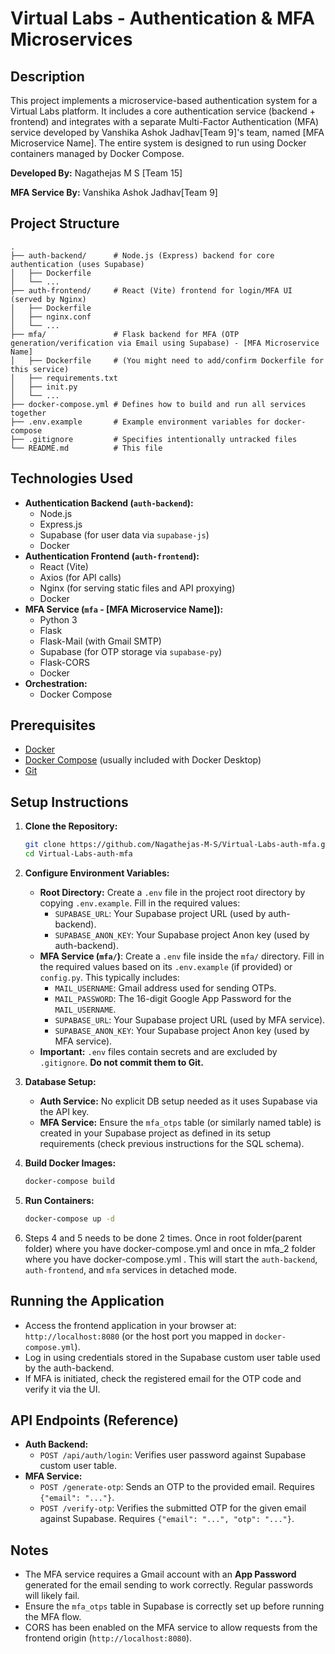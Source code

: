# Virtual Labs - Authentication & MFA Microservices

## Description

This project implements a microservice-based authentication system for a Virtual Labs platform. It includes a core authentication service (backend + frontend) and integrates with a separate Multi-Factor Authentication (MFA) service developed by Vanshika Ashok Jadhav[Team 9]'s team, named [MFA Microservice Name]. The entire system is designed to run using Docker containers managed by Docker Compose.

**Developed By:** Nagathejas M S [Team 15]

**MFA Service By:** Vanshika Ashok Jadhav[Team 9]

## Project Structure

```
.
├── auth-backend/      # Node.js (Express) backend for core authentication (uses Supabase)
│   ├── Dockerfile
│   └── ...
├── auth-frontend/     # React (Vite) frontend for login/MFA UI (served by Nginx)
│   ├── Dockerfile
│   ├── nginx.conf
│   └── ...
├── mfa/               # Flask backend for MFA (OTP generation/verification via Email using Supabase) - [MFA Microservice Name]
│   ├── Dockerfile     # (You might need to add/confirm Dockerfile for this service)
│   ├── requirements.txt
│   ├── init.py
│   └── ...
├── docker-compose.yml # Defines how to build and run all services together
├── .env.example       # Example environment variables for docker-compose
├── .gitignore         # Specifies intentionally untracked files
└── README.md          # This file
```

## Technologies Used

* **Authentication Backend (`auth-backend`):**
    * Node.js
    * Express.js
    * Supabase (for user data via `supabase-js`)
    * Docker
* **Authentication Frontend (`auth-frontend`):**
    * React (Vite)
    * Axios (for API calls)
    * Nginx (for serving static files and API proxying)
    * Docker
* **MFA Service (`mfa` - [MFA Microservice Name]):**
    * Python 3
    * Flask
    * Flask-Mail (with Gmail SMTP)
    * Supabase (for OTP storage via `supabase-py`)
    * Flask-CORS
    * Docker
* **Orchestration:**
    * Docker Compose

## Prerequisites

* [Docker](https://docs.docker.com/get-docker/)
* [Docker Compose](https://docs.docker.com/compose/install/) (usually included with Docker Desktop)
* [Git](https://git-scm.com/downloads)

## Setup Instructions

1.  **Clone the Repository:**
    ```bash
    git clone https://github.com/Nagathejas-M-S/Virtual-Labs-auth-mfa.git
    cd Virtual-Labs-auth-mfa
    ```

2.  **Configure Environment Variables:**
    * **Root Directory:** Create a `.env` file in the project root directory by copying `.env.example`. Fill in the required values:
        * `SUPABASE_URL`: Your Supabase project URL (used by auth-backend).
        * `SUPABASE_ANON_KEY`: Your Supabase project Anon key (used by auth-backend).
    * **MFA Service (`mfa/`)**: Create a `.env` file inside the `mfa/` directory. Fill in the required values based on its `.env.example` (if provided) or `config.py`. This typically includes:
        * `MAIL_USERNAME`: Gmail address used for sending OTPs.
        * `MAIL_PASSWORD`: The 16-digit Google App Password for the `MAIL_USERNAME`.
        * `SUPABASE_URL`: Your Supabase project URL (used by MFA service).
        * `SUPABASE_ANON_KEY`: Your Supabase project Anon key (used by MFA service).
    * **Important:** `.env` files contain secrets and are excluded by `.gitignore`. **Do not commit them to Git.**

3.  **Database Setup:**
    * **Auth Service:** No explicit DB setup needed as it uses Supabase via the API key.
    * **MFA Service:** Ensure the `mfa_otps` table (or similarly named table) is created in your Supabase project as defined in its setup requirements (check previous instructions for the SQL schema).

4.  **Build Docker Images:**
       ```bash
    docker-compose build
    ```

5.  **Run Containers:**
       ```bash
    docker-compose up -d
    ```
6.  Steps 4 and 5 needs to be done 2 times. Once in root folder(parent folder) where you have docker-compose.yml and once in mfa_2 folder where you have docker-compose.yml .
This will start the `auth-backend`, `auth-frontend`, and `mfa` services in detached mode.


## Running the Application

* Access the frontend application in your browser at: `http://localhost:8080` (or the host port you mapped in `docker-compose.yml`).
* Log in using credentials stored in the Supabase custom user table used by the auth-backend.
* If MFA is initiated, check the registered email for the OTP code and verify it via the UI.

## API Endpoints (Reference)

* **Auth Backend:**
    * `POST /api/auth/login`: Verifies user password against Supabase custom user table.
* **MFA Service:**
    * `POST /generate-otp`: Sends an OTP to the provided email. Requires `{"email": "..."}`.
    * `POST /verify-otp`: Verifies the submitted OTP for the given email against Supabase. Requires `{"email": "...", "otp": "..."}`.

## Notes

* The MFA service requires a Gmail account with an **App Password** generated for the email sending to work correctly. Regular passwords will likely fail.
* Ensure the `mfa_otps` table in Supabase is correctly set up before running the MFA flow.
* CORS has been enabled on the MFA service to allow requests from the frontend origin (`http://localhost:8080`).

